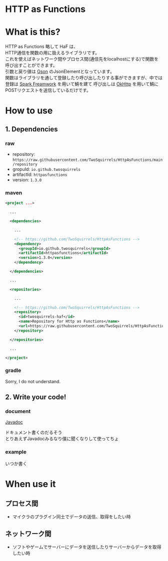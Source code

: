 # HTTP as Functions

# What is this?

HTTP as Functions 略して HaF は、  
HTTP通信を関数の用に扱えるライブラリです。  
これを使えばネットワーク間やプロセス間(通信先をlocalhostにする)で関数を呼び出すことができます。  
引数と戻り値は [Gson](https://github.com/google/gson) のJsonElementとなっています。  
関数はライブラリを通して登録したり呼び出したりする事ができますが、中では  
登録は [Spark Freamwork](https://sparkjava.com/) を用いて鯖を建て
呼び出しは [OkHttp](https://square.github.io/okhttp/) を用いて鯖にPOSTリクエストを送信しているだけです。

# How to use

## 1. Dependencies

### raw

- repository: `https://raw.githubusercontent.com/TwoSquirrels/HttpAsFunctions/main/repository`
- gropuId: `io.github.twosquirrels`
- artifactId: `httpasfunctions`
- version: `1.3.0`

### maven

```xml
<project ...>

  ...

  <dependencies>

    ...

    <!-- https://github.com/TwoSquirrels/HttpAsFunctions -->
    <dependency>
      <groupId>io.github.twosquirrels</groupId>
      <artifactId>httpasfunctions</artifactId>
      <version>1.3.0</version>
    </dependency>

  </dependencies>

  ...

  <repositories>

    ...

    <!-- https://github.com/TwoSquirrels/HttpAsFunctions -->
    <repository>
      <id>twosquirrels-haf</id>
      <name>Repository for Http as Functions</name>
      <url>https://raw.githubusercontent.com/TwoSquirrels/HttpAsFunctions/main/repository</url>
    </repository>

  </repositories>

  ...

</project>
```

### gradle

Sorry, I do not understand.

## 2. Write your code!

### document

[Javadoc](https://twosquirrels.github.io/HttpAsFunctions/1.3.0/javadoc/)

ドキュメント書くのだるそう  
とりあえずJavadocみるなり僕に聞くなりして使ってちょ

### example

いつか書く

# When use it

## プロセス間

- マイクラのプラグイン同士でデータの送信、取得をしたい時

## ネットワーク間

- ソフトやゲームでサーバーにデータを送信したりサーバーからデータを取得したい時
